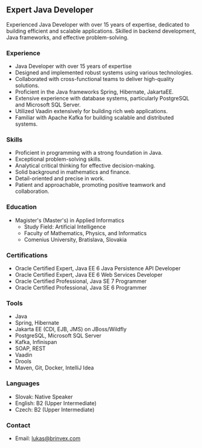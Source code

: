 ## Expert Java Developer

Experienced Java Developer with over 15 years of expertise, dedicated to building efficient and scalable applications. Skilled in backend development, Java frameworks, and effective problem-solving.

### Experience
- Java Developer with over 15 years of expertise
- Designed and implemented robust systems using various technologies.
- Collaborated with cross-functional teams to deliver high-quality solutions.
- Proficient in the Java frameworks Spring, Hibernate, JakartaEE.
- Extensive experience with database systems, particularly PostgreSQL and Microsoft SQL Server.
- Utilized Vaadin extensively for building rich web applications.
- Familiar with Apache Kafka for building scalable and distributed systems.

### Skills
- Proficient in programming with a strong foundation in Java.
- Exceptional problem-solving skills.
- Analytical critical thinking for effective decision-making.
- Solid background in mathematics and finance.
- Detail-oriented and precise in work.
- Patient and approachable, promoting positive teamwork and collaboration.

### Education
- Magister's (Master's) in Applied Informatics
  - Study Field: Artificial Intelligence
  - Faculty of Mathematics, Physics, and Informatics
  - Comenius University, Bratislava, Slovakia

### Certifications
- Oracle Certified Expert, Java EE 6 Java Persistence API Developer
- Oracle Certified Expert, Java EE 6 Web Services Developer
- Oracle Certified Professional, Java SE 7 Programmer
- Oracle Certified Professional, Java SE 6 Programmer

### Tools
- Java
- Spring, Hibernate
- Jakarta EE (CDI, EJB, JMS) on JBoss/Wildfly
- PostgreSQL, Microsoft SQL Server
- Kafka, Infinispan
- SOAP, REST
- Vaadin
- Drools
- Maven, Git, Docker, IntelliJ Idea

### Languages
- Slovak: Native Speaker
- English: B2 (Upper Intermediate)
- Czech: B2 (Upper Intermediate)

### Contact
- Email: lukas@brinvex.com
